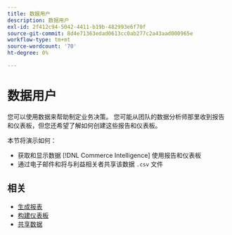 ```yaml
---
title: 数据用户
description: 数据用户
exl-id: 2f412c94-5042-4411-b19b-482993e6f70f
source-git-commit: 8d4e71363edad0613cc0ab277c2a43aad000965e
workflow-type: tm+mt
source-wordcount: '70'
ht-degree: 0%

---
```


# 数据用户

您可以使用数据来帮助制定业务决策。 您可能从团队的数据分析师那里收到报告和仪表板，但您还希望了解如何创建这些报告和仪表板。

本节将演示如何：
* 获取和显示数据 [!DNL Commerce Intelligence] 使用报告和仪表板
* 通过电子邮件和将与利益相关者共享该数据 `.csv` 文件

## 相关

* [生成报表](../mbi/data-user/reports/rpt-fundamentals.md)
* [构建仪表板](../mbi/data-user/dashboards/ess-dashboards.md)
* [共享数据](../mbi/data-user/export-data/share-data.md)
